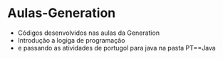 # Aulas-Generation
- Códigos desenvolvidos nas aulas da Generation 
- Introdução a logiga de programação 
- e passando as atividades de portugol para java na pasta PT==Java
